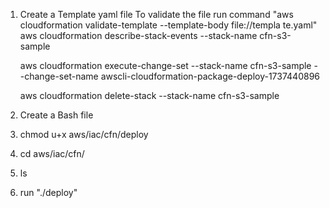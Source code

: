 1. Create a Template yaml file 
    To validate the file run command "aws cloudformation validate-template --template-body file://templa
    te.yaml"
    aws cloudformation describe-stack-events --stack-name cfn-s3-sample

    aws cloudformation execute-change-set --stack-name cfn-s3-sample --change-set-name awscli-cloudformation-package-deploy-1737440896

    aws cloudformation delete-stack --stack-name cfn-s3-sample
    
2. Create a Bash file 
3. chmod u+x aws/iac/cfn/deploy
4. cd aws/iac/cfn/
5. ls
6. run "./deploy"